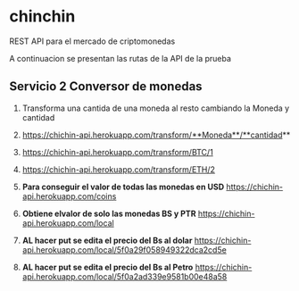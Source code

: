 # chinchin
REST API para el mercado de criptomonedas

A continuacion se presentan las rutas de la API de la prueba 

## Servicio 2 Conversor de monedas 
1. Transforma una cantida de una moneda al resto cambiando la Moneda y cantidad
  1. https://chichin-api.herokuapp.com/transform/**Moneda**/**cantidad** 
  2. https://chichin-api.herokuapp.com/transform/BTC/1
  3. https://chichin-api.herokuapp.com/transform/ETH/2
 

2. **Para conseguir el valor de todas las monedas en USD**
https://chichin-api.herokuapp.com/coins   

3. **Obtiene elvalor de solo las monedas BS y PTR**
https://chichin-api.herokuapp.com/local 

4. **AL hacer put se edita el precio del Bs al dolar**
https://chichin-api.herokuapp.com/local/5f0a29f058949322dca2cd5e 

5. **AL hacer put se edita el precio del Bs al Petro**
https://chichin-api.herokuapp.com/local/5f0a2ad339e9581b00e48a58 
